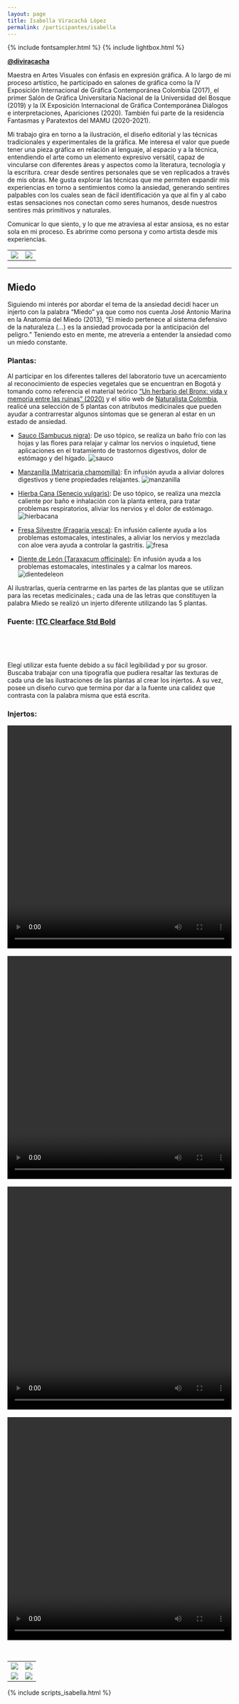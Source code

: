 ```yaml
---
layout: page
title: Isabella Viracachá López
permalink: /participantes/isabella
---
```

{% include fontsampler.html %}
{% include lightbox.html %}

**[@diviracacha](https://www.instagram.com/diviracacha/)**

Maestra en Artes Visuales con énfasis en expresión gráfica. A lo largo de mi proceso artístico, he participado en salones de gráfica como la IV Exposición Internacional de Gráfica Contemporánea Colombia (2017), el primer Salón de Gráfica Universitaria Nacional de la Universidad del Bosque (2019) y la IX Exposición Internacional de Gráfica Contemporánea Diálogos e interpretaciones, Apariciones (2020). También fui parte de la residencia Fantasmas y Paratextos del MAMU (2020-2021). 

Mi trabajo  gira en torno a la ilustración, el diseño editorial y  las técnicas tradicionales y experimentales de la gráfica.  Me interesa  el valor que puede tener una pieza gráfica en relación al lenguaje, al espacio y a la técnica, entendiendo el arte como un elemento expresivo versátil, capaz de vincularse con diferentes áreas y aspectos como la literatura, tecnología y la escritura. crear desde sentires personales que se ven replicados a través de mis obras. Me gusta explorar las técnicas que me permiten expandir mis experiencias en torno a sentimientos como la ansiedad, generando sentires palpables con los cuales sean de fácil identificación ya que al fin y al cabo estas sensaciones nos conectan como seres humanos, desde nuestros sentires más primitivos y naturales.

Comunicar lo que siento, y lo que me atraviesa al estar ansiosa, es no estar sola en mi proceso. Es abrirme como persona y como artista desde mis experiencias.

<div class="gallery_1">
  <table>
    <tbody>
      <tr>
        <td>
          <a href="/injertos/participantes/assets_isabella/isabella_1.jpg">
            <img src="/injertos/participantes/assets_isabella/isabella_1.jpg">
          </a>
        </td>
        <td>
          <a href="/injertos/participantes/assets_isabella/isabella_2.jpg">
            <img src="/injertos/participantes/assets_isabella/isabella_2.jpg">
          </a>
        </td>
      </tr>
    </tbody>
  </table>
</div>

---

## Miedo

Siguiendo mi interés por abordar el tema de la ansiedad decidí hacer un injerto con la palabra “Miedo” ya que como nos cuenta José Antonio Marina en la Anatomía del Miedo (2013), “El miedo pertenece al sistema defensivo de la naturaleza (...) es la ansiedad provocada por la anticipación del peligro.” Teniendo esto en mente, me atrevería a entender la ansiedad como un miedo constante.

### Plantas:
Al participar en los diferentes talleres del laboratorio tuve un acercamiento al reconocimiento de especies vegetales que se encuentran en Bogotá y tomando como referencia el material teórico [“Un herbario del Bronx: vida y memoria entre las ruinas” (2020)](https://issuu.com/patrimoniobogota/docs/agenda_bronx_web_) y el sitio web de [Naturalista Colombia](https://colombia.inaturalist.org/), realicé una selección de 5 plantas con atributos medicinales que pueden ayudar a contrarrestar algunos síntomas que se generan al estar en un estado de ansiedad.

  - [Sauco (Sambucus nigra)](https://colombia.inaturalist.org/taxa/765394-Sambucus-nigra): De uso tópico, se realiza un baño frío con las hojas y las flores para relajar y calmar los nervios o inquietud, tiene aplicaciones en el tratamiento de trastornos digestivos, dolor de estómago y del hígado.
  ![sauco](/injertos/participantes/assets_isabella/sauco_original.png)
  
  - [Manzanilla (Matricaria chamomilla)](https://colombia.inaturalist.org/taxa/77965-Matricaria-chamomilla): En infusión ayuda a aliviar dolores digestivos y tiene propiedades relajantes.
  ![manzanilla](/injertos/participantes/assets_isabella/manzanilla_original.png)
  
  - [Hierba Cana (Senecio vulgaris)](https://colombia.inaturalist.org/taxa/53211-Senecio-vulgaris): De uso tópico, se realiza una mezcla caliente por baño e inhalación con la planta entera, para tratar problemas respiratorios, aliviar los nervios y el dolor de estómago.
  ![hierbacana](/injertos/participantes/assets_isabella/senecio_original.png)
  
  - [Fresa Silvestre (Fragaria vesca)](https://colombia.inaturalist.org/taxa/50298-Fragaria-vesca): En infusión caliente ayuda a los problemas estomacales, intestinales, a aliviar los nervios y mezclada con aloe vera ayuda a controlar la gastritis.
  ![fresa](/injertos/participantes/assets_isabella/fresa_original.png)
  
  - [Diente de León (Taraxacum officinale)](https://colombia.inaturalist.org/taxa/47602-Taraxacum-officinale): En infusión ayuda a los problemas estomacales, intestinales y a calmar los mareos.
  ![dientedeleon](/injertos/participantes/assets_isabella/dienteleon_original.png)
  
Al ilustrarlas, quería centrarme en las partes de las plantas que se utilizan para las recetas medicinales.; cada una de las letras que constituyen la palabra Miedo se realizó un injerto diferente utilizando las 5 plantas.

### Fuente: [ITC Clearface Std Bold](https://www.myfonts.com/pack/421320)

&nbsp;

<div id="font_sampler"></div>

&nbsp;

Elegí utilizar esta fuente debido a su fácil legibilidad y por su grosor. Buscaba trabajar con una tipografía que pudiera resaltar las texturas de cada una de las ilustraciones de las plantas al crear los injertos. A su vez, posee un diseño curvo que  termina por dar a la fuente una calidez  que contrasta con la palabra misma que está escrita.

### Injertos:

<div style="text-align:center; max-width:100%;">
  <video width="100%" height="500" controls loop>
    <source src="/injertos/participantes/assets_isabella/sauco.mp4" type="video/mp4"/>
  </video>
  <br><br>
  <video width="100%" height="500" controls loop>
    <source src="/injertos/participantes/assets_isabella/manzanilla.mp4" type="video/mp4"/>
  </video>
  <br><br>
  <video width="100%" height="500" controls loop>
    <source src="/injertos/participantes/assets_isabella/senecio.mp4" type="video/mp4"/>
  </video>
  <br><br>
  <video width="100%" height="500" controls loop>
    <source src="/injertos/participantes/assets_isabella/fresasilvestre.mp4" type="video/mp4"/>
  </video>
</div>

&nbsp;

<div class="gallery_2">
  <table>
    <tbody>
      <tr>
        <td>
          <a href="/injertos/participantes/assets_isabella/miedo_1.png">
            <img src="/injertos/participantes/assets_isabella/miedo_1.png">
          </a>
        </td>
        <td>
          <a href="/injertos/participantes/assets_isabella/dientedeleon_1.png">
            <img src="/injertos/participantes/assets_isabella/dientedeleon_1.png">
          </a>
        </td>
      </tr>
      <tr>
        <td>
          <a href="/injertos/participantes/assets_isabella/fresa_0.png">
            <img src="/injertos/participantes/assets_isabella/fresa_0.png">
          </a>
        </td>
        <td>
          <a href="/injertos/participantes/assets_isabella/sauco_2.png">
            <img src="/injertos/participantes/assets_isabella/sauco_2.png">
          </a>
        </td>
      </tr>
    </tbody>
  </table>
</div>

{% include scripts_isabella.html %}